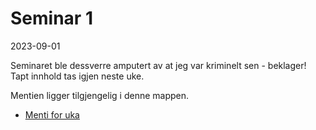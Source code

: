 # Seminar 1
2023-09-01

Seminaret ble dessverre amputert av at jeg var kriminelt sen - beklager! Tapt innhold tas igjen neste uke. 

Mentien ligger tilgjengelig i denne mappen.

- [Menti for uka](./menti_presentation.pdf)

